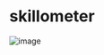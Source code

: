 # skillometer
![image](https://user-images.githubusercontent.com/87442076/228507497-2b6816c2-3639-436e-bfb0-8dcbaf765d57.png)

